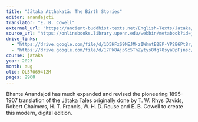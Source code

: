 ```yaml
---
title: "Jātaka Aṭṭhakatā: The Birth Stories"
editor: anandajoti
translator: "E. B. Cowell"
external_url: "https://ancient-buddhist-texts.net/English-Texts/Jataka/index.htm"
source_url: "https://onlinebooks.library.upenn.edu/webbin/metabook?id=jataka"
drive_links:
  - "https://drive.google.com/file/d/1D5HFzS9MEJM-zIWhntB2EP-YP2B6Pt8r/view?usp=drivesdk"
  - "https://drive.google.com/file/d/17Pk8Ajp9c5TnZytys8fg78syaDpFjnsc/view?usp=drivesdk"
course: jataka
year: 2023
month: aug
olid: OL57069412M
pages: 2960
---
```


Bhante Anandajoti has much expanded and revised the pioneering 1895–1907 translation of the Jātaka Tales originally done by T. W. Rhys Davids, Robert Chalmers, H. T. Francis, W. H. D. Rouse and E. B. Cowell to create this modern, digital edition.
